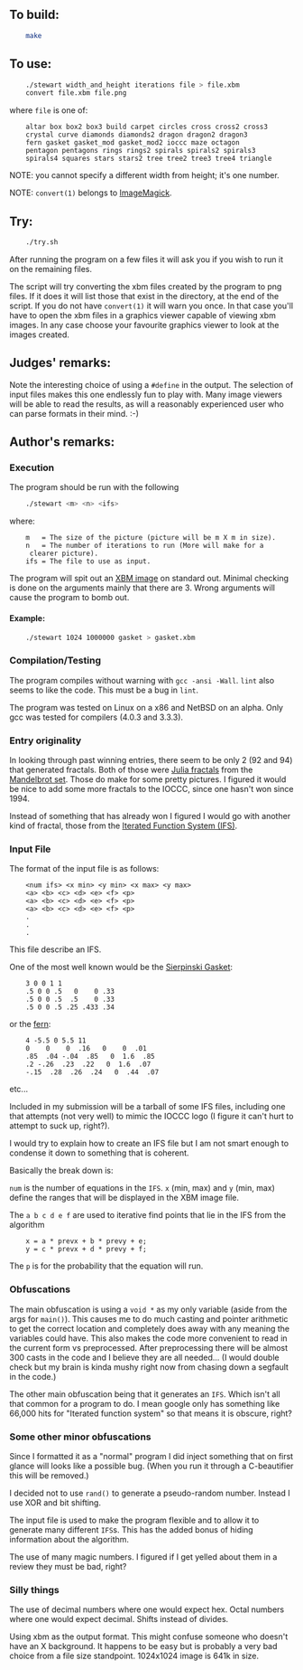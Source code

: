## To build:

```sh
    make
```


## To use:

```sh
    ./stewart width_and_height iterations file > file.xbm
    convert file.xbm file.png
```

where `file` is one of:

```
    altar box box2 box3 build carpet circles cross cross2 cross3
    crystal curve diamonds diamonds2 dragon dragon2 dragon3
    fern gasket gasket_mod gasket_mod2 ioccc maze octagon
    pentagon pentagons rings rings2 spirals spirals2 spirals3
    spirals4 squares stars stars2 tree tree2 tree3 tree4 triangle
```

NOTE: you cannot specify a different width from height; it's one number.

NOTE: `convert(1)` belongs to [ImageMagick](https://imagemagick.org/index.php).


## Try:

```sh
    ./try.sh
```

After running the program on a few files it will ask you if you wish to run it
on the remaining files.

The script will try converting the xbm files created by the program to png
files. If it does it will list those that exist in the directory, at the end of
the script. If you do not have `convert(1)` it will warn you once. In that case
you'll have to open the xbm files in a graphics viewer capable of viewing xbm
images. In any case choose your favourite graphics viewer to look at the images
created.


## Judges' remarks:

Note the interesting choice of using a `#define` in the output.
The selection of input files makes this one endlessly fun to play
with.  Many image viewers will be able to read the results, as will
a reasonably experienced user who can parse formats in their mind.  :-)


## Author's remarks:

### Execution

The program should be run with the following

```sh
    ./stewart <m> <n> <ifs>
```

where:

```
    m   = The size of the picture (picture will be m X m in size).
    n   = The number of iterations to run (More will make for a
	 clearer picture).
    ifs = The file to use as input.
```

The program will spit out an [XBM image](https://en.wikipedia.org/wiki/X_BitMap)
on standard out.  Minimal checking is done on the arguments mainly that there
are 3.  Wrong arguments will cause the program to bomb out.

#### Example:

```sh
    ./stewart 1024 1000000 gasket > gasket.xbm
```

### Compilation/Testing

The program compiles without warning with `gcc -ansi -Wall`.
`lint` also seems to like the code.  This must be a bug in `lint`.

The program was tested on Linux on a x86 and NetBSD on an alpha.
Only gcc was tested for compilers (4.0.3 and 3.3.3).


### Entry originality

In looking through past winning entries, there seem to be only 2 (92 and 94) that
generated fractals.  Both of those were [Julia
fractals](https://en.wikipedia.org/wiki/Julia_set) from the [Mandelbrot
set](https://en.wikipedia.org/wiki/Mandelbrot_set). Those do make for some
pretty pictures.  I figured it would be nice to add some more fractals to the
IOCCC, since one hasn't won since 1994.

Instead of something that has already won I figured I would go with
another kind of fractal, those from the [Iterated Function System
(IFS)](https://en.wikipedia.org/wiki/Iterated_function_system).


### Input File

The format of the input file is as follows:

```
    <num ifs> <x min> <y min> <x max> <y max>
    <a> <b> <c> <d> <e> <f> <p>
    <a> <b> <c> <d> <e> <f> <p>
    <a> <b> <c> <d> <e> <f> <p>
    .
    .
    .
```

This file describe an IFS.

One of the most well known would be the [Sierpinski Gasket](gasket):

```
    3 0 0 1 1
    .5 0 0 .5   0    0 .33
    .5 0 0 .5  .5    0 .33
    .5 0 0 .5 .25 .433 .34
```

or the [fern](fern):

```
    4 -5.5 0 5.5 11
    0    0    0  .16   0    0  .01
    .85  .04 -.04  .85   0  1.6  .85
    .2 -.26  .23  .22   0  1.6  .07
    -.15  .28  .26  .24   0  .44  .07
```

etc...

Included in my submission will be a tarball of some IFS files,
including one that attempts (not very well) to mimic the IOCCC logo
(I figure it can't hurt to attempt to suck up, right?).

I would try to explain how to create an IFS file but I am not smart
enough to condense it down to something that is coherent.

Basically the break down is:

`num` is the number of equations in the `IFS`.
`x` (min, max) and `y` (min, max) define the ranges that will be displayed
in the XBM image file.

The `a b c d e f` are used to iterative find points that lie in the IFS
from the algorithm

```
    x = a * prevx + b * prevy + e;
    y = c * prevx + d * prevy + f;
```

The `p` is for the probability that the equation will run.


### Obfuscations

The main obfuscation is using a `void *` as my only variable (aside from
the args for `main()`).  This causes me to do much casting and pointer
arithmetic to get the correct location and completely does away with
any meaning the variables could have.  This also makes the code more
convenient to read in the current form vs preprocessed.  After
preprocessing there will be almost 300 casts in the code and I believe
they are all needed...  (I would double check but my brain is kinda
mushy right now from chasing down a segfault in the code.)

The other main obfuscation being that it generates an `IFS`.  Which isn't
all that common for a program to do.  I mean google only has something
like 66,000 hits for "Iterated function system" so that means it is
obscure, right?


### Some other minor obfuscations

Since I formatted it as a "normal" program I did inject something that
on first glance will looks like a possible bug.  (When you run it through
a C-beautifier this will be removed.)

I decided not to use `rand()` to generate a pseudo-random number.  Instead
I use XOR and bit shifting.

The input file is used to make the program flexible and to allow it to
generate many different `IFS`s.  This has the added bonus of hiding
information about the algorithm.

The use of many magic numbers.  I figured if I get yelled about them in
a review they must be bad, right?


### Silly things

The use of decimal numbers where one would expect hex.  Octal numbers
where one would expect decimal.  Shifts instead of divides.

Using xbm as the output format.  This might confuse someone who doesn't
have an X background.  It happens to be easy but is probably a very bad
choice from a file size standpoint.  1024x1024 image is 641k in size.


<!--

    Copyright © 1984-2024 by Landon Curt Noll. All Rights Reserved.

    You are free to share and adapt this file under the terms of this license:

	Creative Commons Attribution-ShareAlike 4.0 International (CC BY-SA 4.0)

    For more information, see:

	https://creativecommons.org/licenses/by-sa/4.0/

-->
